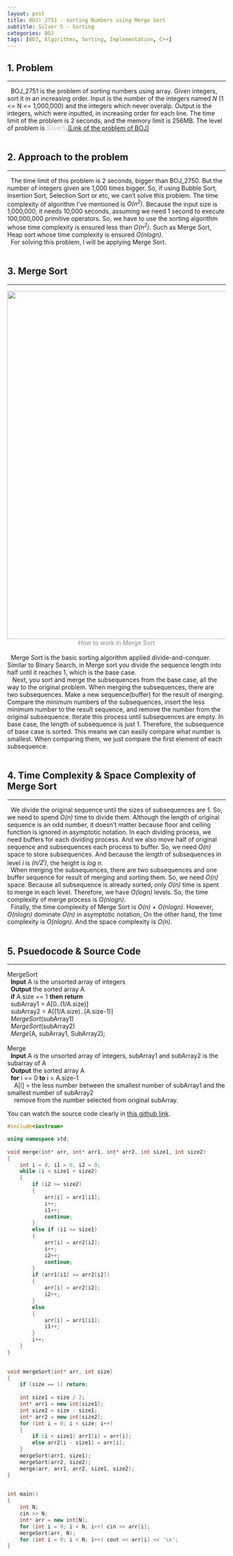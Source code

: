 ```yaml
---
layout: post
title: BOJ) 2751 - Sorting Numbers using Merge Sort
subtitle: Silver 5 - Sorting
categories: BOJ
tags: [BOJ, Algorithms, Sorting, Implementation, C++]
---
```

## 1. Problem
<hr>
&nbsp;&nbsp;BOJ_2751 is the problem of sorting numbers using array. Given integers, sort it in an increasing order. Input is the number of the integers named <i>N</i> (1 <= N <= 1,000,000) and the integers which never overalp. Output is the integers, which were inputted, in increasing order for each line. The time limit of the problem is 2 seconds, and the memory limit is 256MB. The level of problem is <span style="color:silver">Silver5</span>.<a href="https://www.acmicpc.net/problem/2751">(Link of the problem of BOJ)</a>
<br/><br/>

## 2. Approach to the problem
<hr>
&nbsp;&nbsp;The time limit of this problem is 2 seconds, bigger than BOJ_2750. But the number of integers given are 1,000 times bigger. So, if using Bubble Sort, Insertion Sort, Selection Sort or etc, we can’t solve this problem. The time complexity of algorithm I've mentioned is <i>O&#40;n<sup>2</sup>&#41;</i>. Because the input size is 1,000,000, it needs 10,000 seconds, assuming we need 1 second to execute 100,000,000 primitive operators. So, we have to use the sorting algorithm whose time complexity is ensured less than <i>O&#40;n<sup>2</sup>&#41;</i>. Such as Merge Sort, Heap sort whose time complexity is ensured <i>O&#40;nlogn&#41;</i>.<br/>
&nbsp;&nbsp;For solving this problem, I will be applying Merge Sort.
<br/><br/>

## 3. Merge Sort
<hr>
<center><img src = "https://user-images.githubusercontent.com/80208196/156988019-1af0c37d-2a52-47bb-86cc-6aeb83f7b3f5.png" width="600" height="800"></center>
<center><span style = "opacity:0.5">How to work in Merge Sort</span></center>
<br/>
&nbsp;&nbsp;Merge Sort is the basic sorting algorithm applied divide-and-conquer. Similar to Binary Search, in Merge sort you divide the sequence length into half until it reaches 1, which is the base case.
<br/>
&nbsp;&nbsp; Next, you sort and merge the subsequences from the base case, all the way to the original problem. When merging the subsequences, there are two subsequences. Make a new sequence(buffer) for the result of merging. Compare the minimum numbers of the subsequences, insert the less minimum number to the result sequence, and remove the number from the original subsequence. Iterate this process until subsequences are empty. In base case, the length of subsequence is just 1. Therefore, the subsequence of base case is sorted. This means we can easily compare what number is smallest. When comparing them, we just compare the first element of each subsequence.
<br/><br/>

## 4. Time Complexity & Space Complexity of Merge Sort
<hr>
&nbsp;&nbsp;We divide the original sequence until the sizes of subsequences are 1. So, we need to spend <i>O(n)</i> time to divide them. Although the length of original sequence is an odd number, it doesn’t matter because floor and ceiling function is ignored in asymptotic notation. In each dividing process, we need buffers for each dividing process. And we also move half of original sequence and subsequences each process to buffer. So, we need <i>O(n)</i> space to store subsequences. And because the length of subsequences in level <i>i</i> is <i>(n/2<sup>i</sup>)</i>, the height is <i>log n</i>.
<br/>
&nbsp;&nbsp;When merging the subsequences, there are two subsequences and one buffer sequence for result of merging and sorting them. So, we need <i>O(n)</i> space. Because all subsequence is already sorted, only <i>O(n)</i> time is spent to merge in each level. Therefore, we have <i>O(logn)</i> levels. So, the time complexity of merge process is <i>O(nlogn)</i>.
<br/>
&nbsp;&nbsp;Finally, the time complexity of Merge Sort is <i>O(n) + O(nlogn)</i>. However, <i>O(nlogn)</i> dominate <i>O(n)</i> in asymptotic notation, On the other hand, the time complexity is <i>O(nlogn)</i>. And the space complexity is <i>O(n)</i>.
<br/><br/>

## 5. Psuedocode & Source Code
<hr>
MergeSort <br/>
&nbsp;&nbsp;<b>Input</b> A is the unsorted array of integers<br/>
&nbsp;&nbsp;<b>Output</b> the sorted array A<br/>
&nbsp;&nbsp;<b>if</b> A.size == 1 <b>then</b> <b>return</b><br/>
&nbsp;&nbsp;subArray1 = A[0..(1/A.size)]<br/>
&nbsp;&nbsp;subArray2 = A[(1/A.size)..(A.size-1)]<br/>
&nbsp;&nbsp;<i>MergeSort</i>(subArray1)<br/>
&nbsp;&nbsp;<i>MergeSort</i>(subArray2)<br/>
&nbsp;&nbsp;<i>Merge</i>(A, subArray1, SubArray2);
<br/><br/>
Merge<br/>
&nbsp;&nbsp;<b>Input</b> A is the unsorted array of integers, subArray1 and subArray2 is the subarray of A<br/>
&nbsp;&nbsp;<b>Output</b> the sorted array A<br/>
&nbsp;&nbsp;<b>for</b> i == 0 <b>to</b> i = A.size-1<br/>
&nbsp;&nbsp;&nbsp;&nbsp;A[i] = the less number between the smallest number of subArray1 and the smallest number of subArray2<br/>
&nbsp;&nbsp;&nbsp;&nbsp;remove from the number selected from original subArray.

<br/>

You can watch the source code clearly in <a href = "https://github.com/unsik6/BOJ_by_Cpp/blob/main/BaekJoon_CPlusPlus/2751_BOJ.cpp">this github link</a>.

```cpp
#include<iostream>

using namespace std;
 
void merge(int* arr, int* arr1, int* arr2, int size1, int size2)
{
    int i = 0, i1 = 0, i2 = 0;
    while (i < size1 + size2)
    {
        if (i2 >= size2)
        {
            arr[i] = arr1[i1];
            i++;
            i1++;
            continue;
        }
        else if (i1 >= size1)
        {
            arr[i] = arr2[i2];
            i++;
            i2++;
            continue;
        }
        if (arr1[i1] >= arr2[i2])
        {
            arr[i] = arr2[i2];
            i2++;
        }
        else
        {
            arr[i] = arr1[i1];
            i1++;
        }
        i++;
    }
}
 

void mergeSort(int* arr, int size)
{
    if (size == 1) return;
 
    int size1 = size / 2;
    int* arr1 = new int[size1];
    int size2 = size - size1;
    int* arr2 = new int[size2];
    for (int i = 0; i < size; i++)
    {
        if (i < size1) arr1[i] = arr[i];
        else arr2[i - size1] = arr[i];
    }
    mergeSort(arr1, size1);
    mergeSort(arr2, size2);
    merge(arr, arr1, arr2, size1, size2);
}
 

int main()
{
    int N;
    cin >> N;
    int* arr = new int[N];
    for (int i = 0; i < N; i++) cin >> arr[i];
    mergeSort(arr, N);
    for (int i = 0; i < N; i++) cout << arr[i] << '\n';
}
```